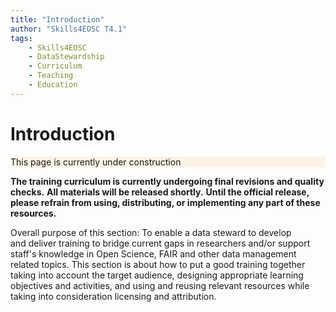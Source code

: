 ```yaml
---
title: "Introduction"
author: "Skills4EOSC T4.1"
tags:
    - Skills4EOSC
    - DataStewardship
    - Curriculum
    - Teaching
    - Education
---
```


# Introduction

<details open markdown style="border-color: #ff9100;">
<summary style="list-style: none; background-color: #ff91001a;">This page is currently under construction</summary>

**The training curriculum is currently undergoing final revisions and quality checks.**
**All materials will be released shortly.**
**Until the official release, please refrain from using, distributing, or implementing any part of these resources.**

</details>

Overall purpose of this section: To enable a data steward to develop and deliver training to bridge current gaps in researchers and/or support staff's knowledge in Open Science, FAIR and other data management related topics.
This section is about how to put a good training together taking into account the target audience, designing appropriate learning objectives and activities, and using and reusing relevant resources while taking into consideration licensing and attribution.
